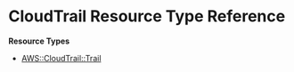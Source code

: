 # CloudTrail Resource Type Reference<a name="AWS_CloudTrail"></a>

**Resource Types**
+ [AWS::CloudTrail::Trail](aws-resource-cloudtrail-trail.md)
